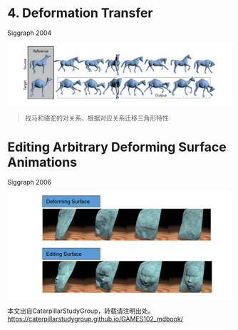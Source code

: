 # 4. Deformation Transfer    

Siggraph 2004    

![](../assets/建模48.png)   

> 找马和骆驼的对关系、根据对应关系迁移三角形特性

# Editing Arbitrary Deforming Surface Animations    
Siggraph 2006    

![](../assets/建模49.png)   

本文出自CaterpillarStudyGroup，转载请注明出处。
https://caterpillarstudygroup.github.io/GAMES102_mdbook/  
